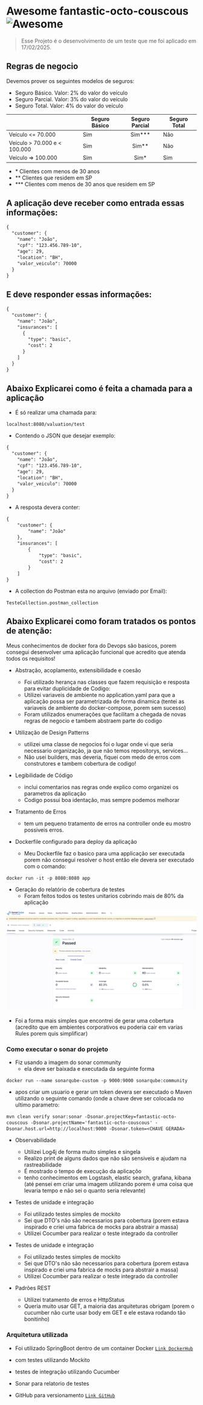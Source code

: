 # Awesome fantastic-octo-couscous ![Awesome](https://awesome.re/badge.svg)

> Esse Projeto é o desenvolvimento de um teste que me foi aplicado em 17/02/2025.

<!--lint disable awesome-toc-->
## Regras de negocio

Devemos prover os seguintes modelos de seguros:

- Seguro Básico. Valor: 2% do valor do veículo 
- Seguro Parcial. Valor: 3% do valor do veículo
- Seguro Total. Valor: 4% do valor do veículo

|                              | Seguro Básico | Seguro Parcial | Seguro Total |
|------------------------------|---------------|:--------------:|--------------|
| Veículo <= 70.000            | Sim           |   Sim\*\*\*    | Não          |
| Veículo > 70.000 e < 100.000 | Sim           |    Sim\*\*     | Não          |
| Veículo => 100.000           | Sim           |     Sim\*      | Sim          |

- \* Clientes com menos de 30 anos
- \*\* Clientes que residem em SP
- \*\*\* Clientes com menos de 30 anos que residem em SP

## A aplicação deve receber como entrada essas informações:


```console
{
  "customer": {
    "name": "João",
    "cpf": "123.456.789-10",
    "age": 29,
    "location": "BH",
    "valor_veiculo": 70000
  }
}
```


## E deve responder essas informações:


```console
{
  "customer": {
    "name": "João",
    "insurances": [
      {
        "type": "basic",
        "cost": 2
      }
    ]
  }
}
```

## Abaixo Explicarei como é feita a chamada para a aplicação


- É só realizar uma chamada para:
  
```console
localhost:8080/valuation/test
```
- Contendo o JSON que desejar exemplo:
```console
{
  "customer": {
    "name": "João",
    "cpf": "123.456.789-10",
    "age": 29,
    "location": "BH",
    "valor_veiculo": 70000
  }
}
```
- A resposta devera conter:
```console
{
    "customer": {
        "name": "João"
    },
    "insurances": [
        {
            "type": "basic",
            "cost": 2
        }
    ]
}
```

- A collection do Postman esta no arquivo (enviado por Email):
```console
TesteCollection.postman_collection
```
  


## Abaixo Explicarei como foram tratados os pontos de atenção:

Meus conhecimentos de docker fora do Devops são basicos, porem consegui desenvolver uma aplicação funcional que acredito que atenda todos os requisitos! 

- Abstração, acoplamento, extensibilidade e coesão
  - Foi utilizado herança nas classes que fazem requisição e resposta para evitar duplicidade de Codigo:
  - Utilizei variaveis de ambiente no application.yaml para que a aplicação possa ser parametrizada de forma dinamica (tentei as variaveis de ambiente do docker-compose, porem sem sucesso)
  - Foram utilizados enumerações que facilitam a chegada de novas regras de negocio e tambem abstraem parte do codigo
  
 

- Utilização de Design Patterns
  - utilizei uma classe de negocios foi o lugar onde vi que seria necessario organização, ja que não temos repositorys, services...
  - Não usei builders, mas deveria, fiquei com medo de erros com construtores e tambem cobertura de codigo!
 

- Legibilidade de Código
  - inclui comentarios nas regras onde explico como organizei os parametros da aplicação
  - Codigo possui boa identação, mas sempre podemos melhorar
 

- Tratamento de Erros
  - tem um pequeno tratamento de erros na controller onde eu mostro possiveis erros.

- Dockerfile configurado para deploy da aplicação
  - Meu Dockerfile faz o basico para uma applicação ser executada porem não consegui resolver o host então ele devera ser executado com o comando:
```console
docker run -it -p 8080:8080 app
```

- Geração do relatório de cobertura de testes
  - Foram feitos todos os testes unitarios cobrindo mais de 80% da aplicação
    
![logo](sonar_coverage.jpg)

- Foi a forma mais simples que encontrei de gerar uma cobertura (acredito que em ambientes corporativos eu poderia cair em varias Rules porem quis simplificar)


  
  
### Como executar o sonar do projeto

- Fiz usando a imagem do sonar community
  - ela deve ser baixada e executada da seguinte forma 

```console
docker run --name sonarqube-custom -p 9000:9000 sonarqube:community
```

- apos criar um usuario e gerar um token devera ser executado o Maven utilizando o seguinte comando (onde a chave deve ser colocada no ultimo parametro:

```console
mvn clean verify sonar:sonar -Dsonar.projectKey=fantastic-octo-couscous -Dsonar.projectName='fantastic-octo-couscous' -Dsonar.host.url=http://localhost:9000 -Dsonar.token=<CHAVE GERADA>
```

- Observabilidade
  - Utilizei Log4j de forma muito simples e singela
  - Realizo print de alguns dados que não são sensiveis e ajudam na rastreabilidade
  - É mostrado o tempo de execução da aplicaçõo
  - tenho conhecimentos em Logstash, elastic search, grafana, kibana (até pensei em criar uma imagem utilizando porem é uma coisa que levaria tempo e não sei o quanto seria relevante)

- Testes de unidade e integração
  - Foi utilizado testes simples de mockito
  - Sei que DTO's não são necessarios para cobertura (porem estava inspirado e criei uma fabrica de mocks para abstrair a massa)
  - Utilizei Cocumber para realizar o teste integrado da controller 

- Testes de unidade e integração
  - Foi utilizado testes simples de mockito
  - Sei que DTO's não são necessarios para cobertura (porem estava inspirado e criei uma fabrica de mocks para abstrair a massa)
  - Utilizei Cocumber para realizar o teste integrado da controller 

- Padrões REST
  - Utilizei tratamento de erros e HttpStatus
  - Queria muito usar GET, a maioria das arquiteturas obrigam (porem o cucumber não curte usar body em GET e ele estava rodando tão bonitinho)
 
### Arquitetura utilizada

- Foi utilizado SpringBoot dentro de um container Docker
  [`Link DockerHub`](https://hub.docker.com/r/lucasalexandre1990/testelucas/tags)
  
- com testes utilizando Mockito
- testes de integração utilizando Cucumber
- Sonar para relatorio de testes
- GitHub para versionamento [`Link GitHub`](https://github.com/lucasAlexandre/fantastic-octo-couscous.git)



  

